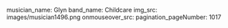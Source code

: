 musician_name: Glyn
band_name: Childcare
img_src: images/musician1496.png
onmouseover_src: 
pagination_pageNumber: 1017